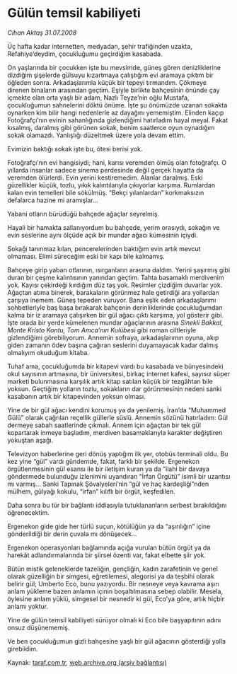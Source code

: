 # Gülün temsil kabiliyeti

*Cihan Aktaş 31.07.2008*

<div class="yazi">
<p>Üç hafta kadar internetten, medyadan, şehir trafiğinden uzakta, Refahiye’deydim, çocukluğumu geçirdiğim kasabada. </p>
<p>On yaşlarında bir çocukken işte bu mevsimde, güneş gören denizliklerine dizdiğim şişelerde gülsuyu kızartmaya çalıştığım evi aramaya çıktım bir öğleden sonra. Arkadaşlarımla küçük bir tepeyi tırmandım. Çökmeye direnen binaların arasından geçtim. Eşiyle birlikte bahçesinin önünde çay içmekte olan orta yaşlı bir adam, Nazlı Teyze’nin oğlu Mustafa, çocukluğumun sahnelerini döktü önüme. İşte şu önümüzde uzanan sokakta oynarken kim bilir hangi nedenlerle az dayağını yememiştim. Elinden kaçıp Fotoğrafçı’nın evinin sahanlığında gizlendiğimi hatırladım hayal meyal. Fakat kısalmış, daralmış gibi görünen sokak, benim saatlerce oyun oynadığım sokak olamazdı. Yanlışlığı düzeltmek üzere yola devam ettim. </p>
<p>Evimizin baktığı sokak işte bu, ötesi berisi yok. </p>
<p>Fotoğrafçı’nın evi hangisiydi; hani, karısı veremden ölmüş olan fotoğrafçı. O yıllarda insanlar sadece sinema perdesinde değil gerçek hayatta da veremden ölürlerdi. Evin yerini kestiremedim. Alanlar daralmış. Eski güzellikler küçük, tozlu, yıkık kalıntılarıyla çıkıyorlar karşıma. Rumlardan kalan evin temelleri bile sökülmüş. “Bekçi yılanlardan” korkmaksızın defalarca hazine mi aramışlar…</p>
<p>Yabani otların bürüdüğü bahçede ağaçlar seyrelmiş. </p>
<p>Hayali bir hamakta sallanıyordum bu bahçede, yerim orasıydı, sokağın ve evin seslerine aynı ölçüde açık bir mundar ağacı kümesinin içiydi. </p>
<p>Sokağı tanınmaz kılan, pencerelerinden baktığım evin artık mevcut olmaması. Elimi süreceğim eski bir kapı bile kalmamış. </p>
<p>Bahçeye girip yaban otlarının, ısırganların arasına daldım. Yerini şaşırmış gibi duran bir çeşme kalıntısının yanından geçtim. Tahta basamaklı merdivenim yok. Kayısı çekirdeği kırdığım düz taş yok. Resimler çizdiğim duvarlar yok. Ağaçtan atıma binerek, barakaların görünmez hale getirdiği ara yollardan çarşıya inemem. Güneş tepeden vuruyor. Bana eşlik eden arkadaşlarımı sohbetleriyle baş başa bırakarak bahçenin derinliklerinde çocukluğumdan kalma bir iz aramaya çalışırken bir gül ağacı çıktı karşıma, yol gösterir gibi. İşte orada bir yerde kümelenen mundar ağaçlarının arasına <i>Sinekli Bakkal, Monte Kristo Kontu, Tom Amca’nın Kulübesi</i> gibi roman ciltleriyle gizlendiğimi görebiliyorum. Annemin sofraya, arkadaşlarımın oyuna, akıp giden zamanın ödev başına çağıran seslerini duyamayacak kadar dalmış olmalıyım okuduğum kitaba. </p>
<p>Tuhaf ama, çocukluğumda bir kitapevi vardı bu kasabada ve bünyesindeki okul sayısının artmasına, bir üniversitesi, birkaç internet kafesi, sayısız süper marketi bulunmasına karşılık artık kitap satılan küçük bir tezgâhtan bile yoksun. Geçtiğim yolların tozlu, sokakların dar görünmesinin nedeni sanki kasabanın artık bir kitapevinden yoksun olması. </p>
<p>Yine de bir gül ağacı kendini korumuş ya da yenilemiş. İran’da “Muhammed Gülü” olarak çağrılan reçellik güllerle süslü. Annemin sözünü hatırladım: Gül dermeye sabah saatlerinde çıkmalı. Annem için ağaçtan bir tek gül kopartarak inmeye başladım, merdiven basamaklarıyla karakter değiştiren yokuştan aşağı. </p>
<p>Televizyon haberlerine geri dönüş yaptığım ilk yer, otobüs terminali oldu. Bu kez yine “gül” vardı gündemde, fakat, farklı bir şekilde. Ergenekon örgütlenmesinin gül esansı ile bir iletişim kuran ya da “ilahi bir davaya göndermede bulunduğu izlenimini uyandıran “İrfan Örgütü” isimli bir uzantısı mı varmış... Sanki Tapınak Şövalyeleri’nin “gül ve haç kardeşliği”nden mülhem, gülyağı kokulu, “irfan” kılıflı bir örgüt, keşfedilen.</p>
<p>Daha sonra bu tür bir bağlantı iddiasıyla tutuklananların serbest bırakıldığını öğrenecektim. </p>
<p>Ergenekon gide gide her türlü suçun, kötülüğün ya da “aşırılığın” içine gönderildiği bir derin çuvala mı dönüşecek… </p>
<p>Ergenekon operasyonları bağlamında açığa vurulan bütün örgüt ya da harekât adlandırmalarında bir şiirsel özenti var, fakat elbette şiir yok. </p>
<p>Bütün mistik geleneklerde tazeliğin, gençliğin, kadın zarafetinin ve genel olarak güzelliğin bir simgesi, eğretilemesi, alegorisi ya da teşbihi olarak belirir gül; Umberto Eco, bunu yazıyordu. Bir nesneye veya kavrama aşırı anlam yükleme bazen anlamın içinin boşaltılmasına sebep olabilir. Mesela, öylesine anlam yüklü, simgesel bir nesnedir ki gül, Eco’ya göre, artık hiçbir anlamı yoktur. </p>
<p>Yine de gülün temsil kabiliyeti sürüyor olmalı ki Eco bile başyapıtının adını onsuz düşünememiş. </p>
<p>Ve ben çocukluğumun gizli bahçesine yaşlı bir gül ağacının gösterdiği yolla girebildim.</p></div>

Kaynak: [taraf.com.tr](m), [web.archive.org (arşiv bağlantısı)](http://web.archive.org/web/20101201055743/http://taraf.com.tr/cihan-aktas/makale-gulun-temsil-kabiliyeti.htm)
